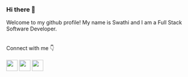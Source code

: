 ### Hi there 👋

<!--
**swathimudda/swathimudda** is a ✨ _special_ ✨ repository because its `README.md` (this file) appears on your GitHub profile.

Here are some ideas to get you started:

- 🔭 I’m currently working on ...
- 🌱 I’m currently learning ...
- 👯 I’m looking to collaborate on ...
- 🤔 I’m looking for help with ...
- 💬 Ask me about ...
- 📫 How to reach me: ...
- 😄 Pronouns: ...
- ⚡ Fun fact: ...
-->

Welcome to my github profile! My name is Swathi and I am a Full Stack Software Developer. 
<br><br><br>
Connect with me :point_down:
<br><br>
[<img src="https://simpleicons.org/icons/linkedin.svg" height="30" width="30">](https://www.linkedin.com/in/ssmudda/)
[<img src="https://simpleicons.org/icons/facebook.svg" height="30" width="30">](https://www.facebook.com/ssmudda/)
[<img src="https://simpleicons.org/icons/instagram.svg" height="30" width="30">](https://www.instagram.com/alotlikemudda/)







